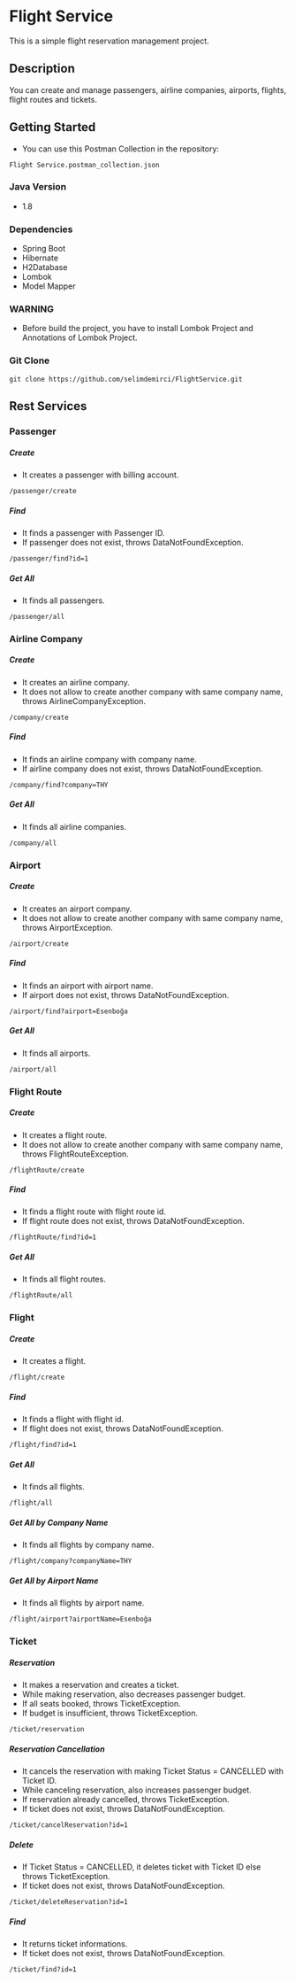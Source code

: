 # Flight Service

This is a simple flight reservation management project.

## Description

You can create and manage passengers, airline companies, airports, flights, flight routes and tickets.

## Getting Started
* You can use this Postman Collection in the repository:

```
Flight Service.postman_collection.json
```

### Java Version
* 1.8

### Dependencies

* Spring Boot
* Hibernate
* H2Database
* Lombok
* Model Mapper


### WARNING

* Before build the project, you have to install Lombok Project and Annotations of Lombok Project.


### Git Clone
```
git clone https://github.com/selimdemirci/FlightService.git
```

## Rest Services

### Passenger

##### Create
* It creates a passenger with billing account.

```
/passenger/create
```

##### Find
* It finds a passenger with Passenger ID.
* If passenger does not exist, throws DataNotFoundException.

```
/passenger/find?id=1
```

##### Get All
* It finds all passengers.

```
/passenger/all
```


### Airline Company

##### Create
* It creates an airline company.
* It does not allow to create another company with same company name, throws AirlineCompanyException.

```
/company/create
```

##### Find
* It finds an airline company with company name.
* If airline company does not exist, throws DataNotFoundException.

```
/company/find?company=THY
```

##### Get All
* It finds all airline companies.

```
/company/all
```


### Airport

##### Create
* It creates an airport company.
* It does not allow to create another company with same company name, throws AirportException.

```
/airport/create
```

##### Find
* It finds an airport with airport name.
* If airport does not exist, throws DataNotFoundException.

```
/airport/find?airport=Esenboğa
```

##### Get All
* It finds all airports.

```
/airport/all
```


### Flight Route

##### Create
* It creates a flight route.
* It does not allow to create another company with same company name, throws FlightRouteException.

```
/flightRoute/create
```

##### Find
* It finds a flight route with flight route id.
* If flight route does not exist, throws DataNotFoundException.

```
/flightRoute/find?id=1
```

##### Get All
* It finds all flight routes.

```
/flightRoute/all
```


### Flight

##### Create
* It creates a flight.

```
/flight/create
```

##### Find
* It finds a flight with flight id.
* If flight does not exist, throws DataNotFoundException.

```
/flight/find?id=1
```

##### Get All
* It finds all flights.

```
/flight/all
```

##### Get All by Company Name
* It finds all flights  by company name.

```
/flight/company?companyName=THY
```

##### Get All by Airport Name
* It finds all flights by airport name.

```
/flight/airport?airportName=Esenboğa
```


### Ticket

##### Reservation
* It makes a reservation and creates a ticket. 
* While making reservation, also decreases passenger budget.
* If all seats booked, throws TicketException.
* If budget is insufficient, throws TicketException.

```
/ticket/reservation
```

##### Reservation Cancellation
* It cancels the reservation with making Ticket Status = CANCELLED with Ticket ID.
* While canceling reservation, also increases passenger budget.
* If reservation already cancelled, throws TicketException.
* If ticket does not exist, throws DataNotFoundException.

```
/ticket/cancelReservation?id=1
```

##### Delete
* If Ticket Status = CANCELLED, it deletes ticket with Ticket ID else throws TicketException.
* If ticket does not exist, throws DataNotFoundException.

```
/ticket/deleteReservation?id=1
```

##### Find
* It returns ticket informations.
* If ticket does not exist, throws DataNotFoundException.

```
/ticket/find?id=1
```
